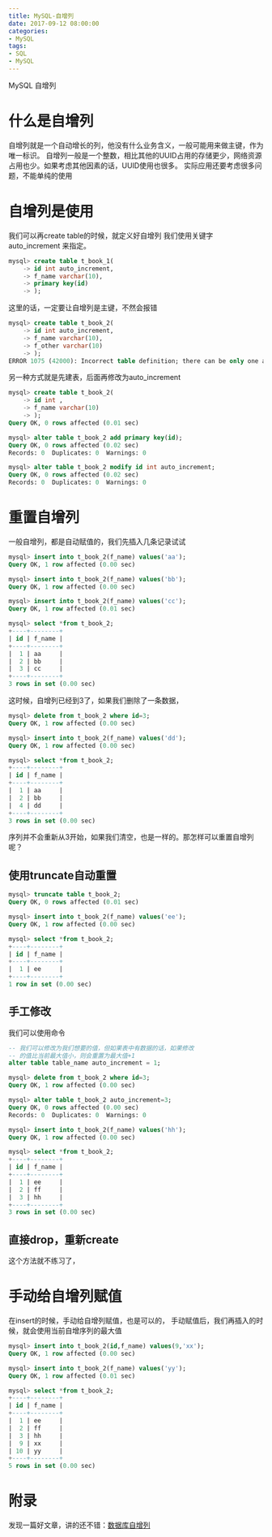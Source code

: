 ```yaml
---
title: MySQL-自增列
date: 2017-09-12 08:00:00
categories:
- MySQL
tags:
- SQL
- MySQL
---
```

MySQL
自增列

# 什么是自增列
自增列就是一个自动增长的列，他没有什么业务含义，一般可能用来做主键，作为唯一标识。
自增列一般是一个整数，相比其他的UUID占用的存储更少，网络资源占用也少。如果考虑其他因素的话，UUID使用也很多。
实际应用还要考虑很多问题，不能单纯的使用


# 自增列是使用
我们可以再create table的时候，就定义好自增列
我们使用关键字 auto_increment 来指定。
``` sql
mysql> create table t_book_1(
    -> id int auto_increment,
    -> f_name varchar(10),
    -> primary key(id)
    -> );
```
这里的话，一定要让自增列是主键，不然会报错

<!-- more -->

``` sql
mysql> create table t_book_2(
    -> id int auto_increment,
    -> f_name varchar(10),
    -> f_other varchar(10)
    -> );
ERROR 1075 (42000): Incorrect table definition; there can be only one auto column and it must be defined as a key
```
另一种方式就是先建表，后面再修改为auto_increment
``` sql
mysql> create table t_book_2(
    -> id int ,
    -> f_name varchar(10)
    -> );
Query OK, 0 rows affected (0.01 sec)

mysql> alter table t_book_2 add primary key(id);
Query OK, 0 rows affected (0.02 sec)
Records: 0  Duplicates: 0  Warnings: 0

mysql> alter table t_book_2 modify id int auto_increment;
Query OK, 0 rows affected (0.02 sec)
Records: 0  Duplicates: 0  Warnings: 0
```

# 重置自增列
一般自增列，都是自动赋值的，我们先插入几条记录试试
``` sql
mysql> insert into t_book_2(f_name) values('aa');
Query OK, 1 row affected (0.00 sec)

mysql> insert into t_book_2(f_name) values('bb');
Query OK, 1 row affected (0.00 sec)

mysql> insert into t_book_2(f_name) values('cc');
Query OK, 1 row affected (0.01 sec)

mysql> select *from t_book_2;
+----+--------+
| id | f_name |
+----+--------+
|  1 | aa     |
|  2 | bb     |
|  3 | cc     |
+----+--------+
3 rows in set (0.00 sec)

```
这时候，自增列已经到3了，如果我们删除了一条数据，
``` sql
mysql> delete from t_book_2 where id=3;
Query OK, 1 row affected (0.00 sec)

mysql> insert into t_book_2(f_name) values('dd');
Query OK, 1 row affected (0.00 sec)

mysql> select *from t_book_2;
+----+--------+
| id | f_name |
+----+--------+
|  1 | aa     |
|  2 | bb     |
|  4 | dd     |
+----+--------+
3 rows in set (0.00 sec)
```
序列并不会重新从3开始，如果我们清空，也是一样的。那怎样可以重置自增列呢？

## 使用truncate自动重置
``` sql
mysql> truncate table t_book_2;
Query OK, 0 rows affected (0.01 sec)

mysql> insert into t_book_2(f_name) values('ee');
Query OK, 1 row affected (0.00 sec)

mysql> select *from t_book_2;
+----+--------+
| id | f_name |
+----+--------+
|  1 | ee     |
+----+--------+
1 row in set (0.00 sec)

```

## 手工修改
我们可以使用命令
``` sql
-- 我们可以修改为我们想要的值，但如果表中有数据的话，如果修改
-- 的值比当前最大值小，则会重置为最大值+1
alter table table_name auto_increment = 1;
```
``` sql
mysql> delete from t_book_2 where id=3;
Query OK, 1 row affected (0.00 sec)

mysql> alter table t_book_2 auto_increment=3;
Query OK, 0 rows affected (0.00 sec)
Records: 0  Duplicates: 0  Warnings: 0

mysql> insert into t_book_2(f_name) values('hh');
Query OK, 1 row affected (0.00 sec)

mysql> select *from t_book_2;
+----+--------+
| id | f_name |
+----+--------+
|  1 | ee     |
|  2 | ff     |
|  3 | hh     |
+----+--------+
3 rows in set (0.00 sec)

```

## 直接drop，重新create
这个方法就不练习了，

# 手动给自增列赋值
在insert的时候，手动给自增列赋值，也是可以的，
手动赋值后，我们再插入的时候，就会使用当前自增序列的最大值
``` sql
mysql> insert into t_book_2(id,f_name) values(9,'xx');
Query OK, 1 row affected (0.00 sec)

mysql> insert into t_book_2(f_name) values('yy');
Query OK, 1 row affected (0.01 sec)

mysql> select *from t_book_2;
+----+--------+
| id | f_name |
+----+--------+
|  1 | ee     |
|  2 | ff     |
|  3 | hh     |
|  9 | xx     |
| 10 | yy     |
+----+--------+
5 rows in set (0.00 sec)

```

# 附录
发现一篇好文章，讲的还不错：[数据库自增列](http://www.trueeyu.com/2016/06/21/increment-column/)







